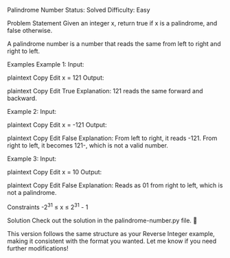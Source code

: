 Palindrome Number
Status: Solved
Difficulty: Easy

Problem Statement
Given an integer x, return true if x is a palindrome, and false otherwise.

A palindrome number is a number that reads the same from left to right and right to left.

Examples
Example 1:
Input:

plaintext
Copy
Edit
x = 121
Output:

plaintext
Copy
Edit
True
Explanation:
121 reads the same forward and backward.

Example 2:
Input:

plaintext
Copy
Edit
x = -121
Output:

plaintext
Copy
Edit
False
Explanation:
From left to right, it reads -121. From right to left, it becomes 121-, which is not a valid number.

Example 3:
Input:

plaintext
Copy
Edit
x = 10
Output:

plaintext
Copy
Edit
False
Explanation:
Reads as 01 from right to left, which is not a palindrome.

Constraints
-2<sup>31</sup> ≤ x ≤ 2<sup>31</sup> - 1

Solution
Check out the solution in the palindrome-number.py file. 🚀

This version follows the same structure as your Reverse Integer example, making it consistent with the format you wanted. Let me know if you need further modifications!